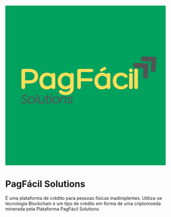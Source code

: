 ![Logo Secure Auth API](https://github.com/hpachecoj/pag-facil-solutions/blob/main/Frontend/logo-pag-facil-solutions-v2.png)

# PagFácil Solutions
É uma plataforma de crédito para pessoas físicas inadimplentes. Utiliza-se tecnologia Blockchain e um tipo de crédito 
em forma de uma criptomoeda minerada pela Plataforma PagFácil Solutions.
